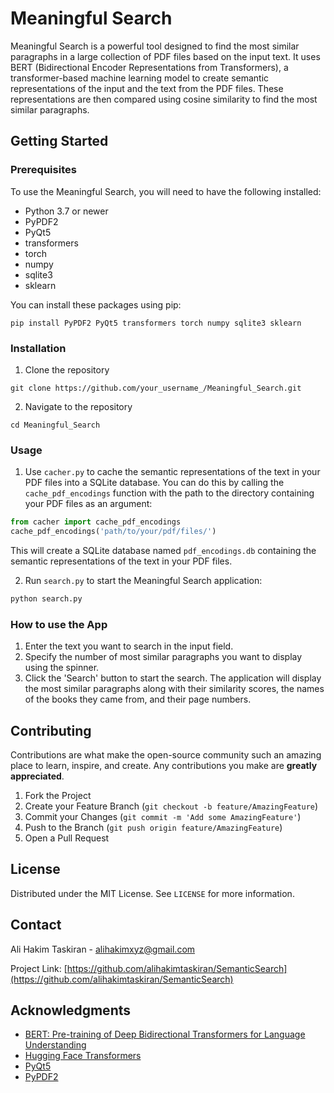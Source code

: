 # Meaningful Search

Meaningful Search is a powerful tool designed to find the most similar paragraphs in a large collection of PDF files based on the input text. It uses BERT (Bidirectional Encoder Representations from Transformers), a transformer-based machine learning model to create semantic representations of the input and the text from the PDF files. These representations are then compared using cosine similarity to find the most similar paragraphs.

## Getting Started

### Prerequisites

To use the Meaningful Search, you will need to have the following installed:

* Python 3.7 or newer
* PyPDF2
* PyQt5
* transformers
* torch
* numpy
* sqlite3
* sklearn

You can install these packages using pip:

```
pip install PyPDF2 PyQt5 transformers torch numpy sqlite3 sklearn
```

### Installation

1. Clone the repository
```
git clone https://github.com/your_username_/Meaningful_Search.git
```
2. Navigate to the repository
```
cd Meaningful_Search
```

### Usage

1. Use `cacher.py` to cache the semantic representations of the text in your PDF files into a SQLite database. You can do this by calling the `cache_pdf_encodings` function with the path to the directory containing your PDF files as an argument:
```python
from cacher import cache_pdf_encodings
cache_pdf_encodings('path/to/your/pdf/files/')
```
This will create a SQLite database named `pdf_encodings.db` containing the semantic representations of the text in your PDF files.

2. Run `search.py` to start the Meaningful Search application:
```python
python search.py
```

### How to use the App

1. Enter the text you want to search in the input field.
2. Specify the number of most similar paragraphs you want to display using the spinner.
3. Click the 'Search' button to start the search. The application will display the most similar paragraphs along with their similarity scores, the names of the books they came from, and their page numbers.

## Contributing

Contributions are what make the open-source community such an amazing place to learn, inspire, and create. Any contributions you make are **greatly appreciated**.

1. Fork the Project
2. Create your Feature Branch (`git checkout -b feature/AmazingFeature`)
3. Commit your Changes (`git commit -m 'Add some AmazingFeature'`)
4. Push to the Branch (`git push origin feature/AmazingFeature`)
5. Open a Pull Request

## License

Distributed under the MIT License. See `LICENSE` for more information.

## Contact

Ali Hakim Taskiran - [alihakimxyz@gmail.com](mailto:alihakimxyz@gmail.com)

Project Link: [https://github.com/alihakimtaskiran/SemanticSearch](https://github.com/alihakimtaskiran/SemanticSearch)
## Acknowledgments

* [BERT: Pre-training of Deep Bidirectional Transformers for Language Understanding](https://arxiv.org/abs/1810.04805)
* [Hugging Face Transformers](https://github.com/huggingface/transformers)
* [PyQt5](https://www.riverbankcomputing.com/software/pyqt/intro)
* [PyPDF2](https://github.com/mstamy2/PyPDF2)

